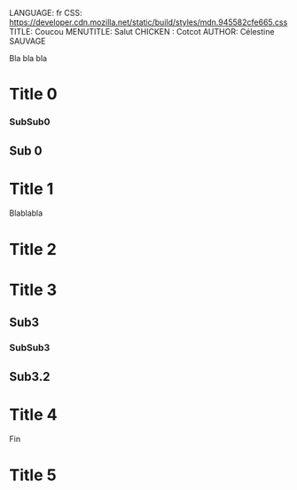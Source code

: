 
LANGUAGE: fr
CSS: https://developer.cdn.mozilla.net/static/build/styles/mdn.945582cfe665.css
TITLE: Coucou
MENUTITLE: Salut
CHICKEN : Cotcot
AUTHOR: Célestine SAUVAGE

Bla bla bla
# Title 0
### SubSub0
## Sub 0
# Title 1
Blablabla
# Title 2
# Title 3
## Sub3
### SubSub3
## Sub3.2
# Title 4
Fin
# Title 5
